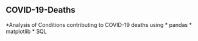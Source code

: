 ## COVID-19-Deaths
*Analysis of Conditions contributing to COVID-19 deaths using
    * pandas
    * matplotlib
    * SQL
